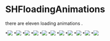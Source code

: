 # SHFloadingAnimations
there are eleven loading animations .

*![](https://github.com/SuperGitFan/SHFloadingAnimations/blob/master/Screen%20shoots/Ani_Gif_1.gif?raw=true)
*![](https://github.com/SuperGitFan/SHFloadingAnimations/blob/master/Screen%20shoots/Ani_Gif_2.gif?raw=true)
*![](https://github.com/SuperGitFan/SHFloadingAnimations/blob/master/Screen%20shoots/Ani_Gif_3.gif?raw=true)
*![](https://github.com/SuperGitFan/SHFloadingAnimations/blob/master/Screen%20shoots/Ani_Gif_4.gif?raw=true)
*![](https://github.com/SuperGitFan/SHFloadingAnimations/blob/master/Screen%20shoots/Ani_Gif_5.gif?raw=true)
*![](https://github.com/SuperGitFan/SHFloadingAnimations/blob/master/Screen%20shoots/Ani_Gif_6.gif?raw=true)
*![](https://github.com/SuperGitFan/SHFloadingAnimations/blob/master/Screen%20shoots/Ani_Gif_7.gif?raw=true)
*![](https://github.com/SuperGitFan/SHFloadingAnimations/blob/master/Screen%20shoots/Ani_Gif_8.gif?raw=true)
*![](https://github.com/SuperGitFan/SHFloadingAnimations/blob/master/Screen%20shoots/Ani_Gif_9.gif?raw=true)
*![](https://github.com/SuperGitFan/SHFloadingAnimations/blob/master/Screen%20shoots/Ani_Gif_10.gif?raw=true)
*![](https://github.com/SuperGitFan/SHFloadingAnimations/blob/master/Screen%20shoots/Ani_Gif_11.gif?raw=true)
